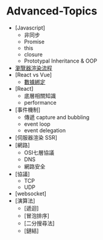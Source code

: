 # Advanced-Topics

* [Javascript]
    * 非同步
    * Promise
    * this
    * closure
    * Prototypal Inheritance & OOP
* [瀏覽器渲染流程](https://www.gushiciku.cn/pl/gpqt/zh-tw)
* [React vs Vue]
    * [數據綁定](https://www.gushiciku.cn/pl/pKLc/zh-tw)
* [React]
    * 底層相關知識
    * performance
* [事件機制]
    * 傳遞 capture and bubbling
    * event loop
    * event delegation
* [伺服器渲染 SSR]
* [網路]
    * OSI七層協議
    * DNS
    * 網路安全
* [協議]
    * TCP
    * UDP
* [websocket]
* [演算法]
    * [遞迴]
    * [冒泡排序]
    * [二分搜尋法]
    * [鏈結]
